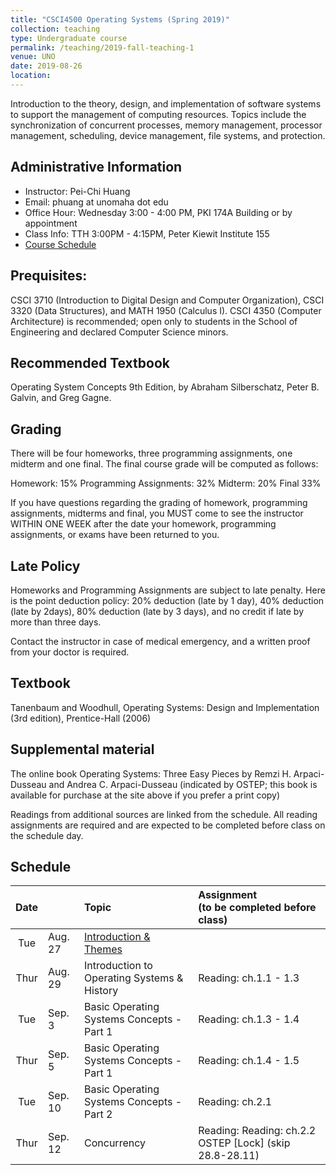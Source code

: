 ```yaml
---
title: "CSCI4500 Operating Systems (Spring 2019)"
collection: teaching
type: Undergraduate course
permalink: /teaching/2019-fall-teaching-1
venue: UNO
date: 2019-08-26
location: 
---
```


Introduction to the theory, design, and implementation of software systems to support the management of computing resources. Topics include the synchronization of concurrent processes, memory management, processor management, scheduling, device management, file systems, and protection.

## Administrative Information
* Instructor: Pei-Chi Huang
* Email: phuang at unomaha dot edu
* Office Hour: Wednesday 3:00 - 4:00 PM, PKI 174A Building or by appointment
* Class Info: TTH 3:00PM - 4:15PM, Peter Kiewit Institute 155
* [Course Schedule](#schedule)      

## Prequisites:	
CSCI 3710 (Introduction to Digital Design and Computer Organization), CSCI 3320 (Data Structures), and MATH 1950 (Calculus I). CSCI 4350 (Computer Architecture) is recommended; open only to students in the School of Engineering and declared Computer Science minors.

## Recommended Textbook
Operating System Concepts 9th Edition, by Abraham Silberschatz, Peter B. Galvin, and Greg Gagne.

## Grading
There will be four homeworks, three programming assignments, one midterm and one final.
The final course grade will be computed as follows:

Homework: 15%
Programming Assignments: 32%
Midterm: 20%
Final 33%

If you have questions regarding the grading of homework, programming assignments, midterms and final, you MUST come to see the instructor WITHIN ONE WEEK after the date your homework, programming assignments, or exams have been returned to you.

## Late Policy
Homeworks and Programming Assignments are subject to late penalty. Here is the point deduction policy: 20% deduction (late by 1 day), 40% deduction (late by 2days), 80% deduction (late by 3 days), and no credit if late by more than three days. 

Contact the instructor in case of medical emergency, and a written proof from your doctor is required.

## Textbook
Tanenbaum and Woodhull, Operating Systems: Design and Implementation (3rd edition), Prentice-Hall (2006)

## Supplemental material
The online book Operating Systems: Three Easy Pieces by Remzi H. Arpaci-Dusseau and Andrea C. Arpaci-Dusseau (indicated by OSTEP; this book is available for purchase at the site above if you prefer a print copy)

Readings from additional sources are linked from the schedule. All reading assignments are required and are expected to be completed before class on the schedule day.

## Schedule <a name="schedule"></a>

| Date |         |               Topic                 | Assignment <br>(to be completed before class) |
|:----:|:--------|:------------------------------------|:----------------------------------------------|
| Tue  | Aug. 27 | [Introduction & Themes](https://drive.google.com/file/d/1LJZGwb4iwN0j61UWXRvGEUgvF1mr1nLa/view) |                       |
| Thur | Aug. 29 | Introduction to Operating Systems & History           | Reading: ch.1.1 - 1.3 |
| Tue  | Sep. 3  | Basic Operating Systems Concepts - Part 1             | Reading: ch.1.3 - 1.4 |
| Thur | Sep. 5  | Basic Operating Systems Concepts - Part 1             | Reading: ch.1.4 - 1.5 |
| Tue  | Sep. 10 | Basic Operating Systems Concepts - Part 2             | Reading: ch.2.1       |
| Thur | Sep. 12 | Concurrency                                           | Reading: Reading: ch.2.2 OSTEP [Lock] (skip 28.8-28.11)|
